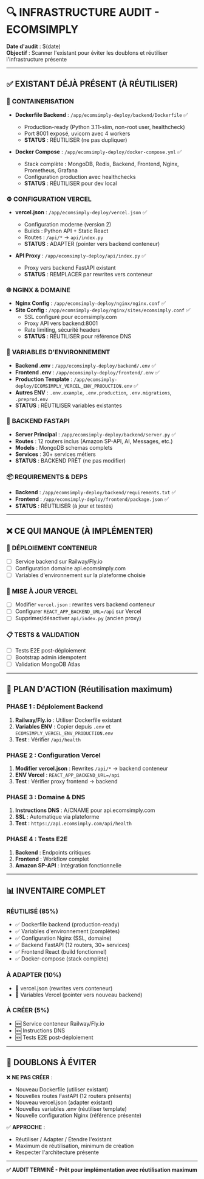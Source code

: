 # 🔍 INFRASTRUCTURE AUDIT - ECOMSIMPLY

**Date d'audit** : $(date)  
**Objectif** : Scanner l'existant pour éviter les doublons et réutiliser l'infrastructure présente

---

## ✅ **EXISTANT DÉJÀ PRÉSENT** (À RÉUTILISER)

### 🐳 **CONTAINERISATION**
- **Dockerfile Backend** : `/app/ecomsimply-deploy/backend/Dockerfile` ✅
  - Production-ready (Python 3.11-slim, non-root user, healthcheck)
  - Port 8001 exposé, uvicorn avec 4 workers
  - **STATUS** : RÉUTILISER (ne pas dupliquer)

- **Docker Compose** : `/app/ecomsimply-deploy/docker-compose.yml` ✅
  - Stack complète : MongoDB, Redis, Backend, Frontend, Nginx, Prometheus, Grafana
  - Configuration production avec healthchecks
  - **STATUS** : RÉUTILISER pour dev local

### ⚙️ **CONFIGURATION VERCEL**
- **vercel.json** : `/app/ecomsimply-deploy/vercel.json` ✅
  - Configuration moderne (version 2)
  - Builds : Python API + Static React
  - Routes : `/api/*` → `api/index.py`
  - **STATUS** : ADAPTER (pointer vers backend conteneur)

- **API Proxy** : `/app/ecomsimply-deploy/api/index.py` ✅
  - Proxy vers backend FastAPI existant
  - **STATUS** : REMPLACER par rewrites vers conteneur

### 🌐 **NGINX & DOMAINE**
- **Nginx Config** : `/app/ecomsimply-deploy/nginx/nginx.conf` ✅
- **Site Config** : `/app/ecomsimply-deploy/nginx/sites/ecomsimply.conf` ✅
  - SSL configuré pour ecomsimply.com
  - Proxy API vers backend:8001
  - Rate limiting, sécurité headers
  - **STATUS** : RÉUTILISER pour référence DNS

### 🔐 **VARIABLES D'ENVIRONNEMENT**
- **Backend .env** : `/app/ecomsimply-deploy/backend/.env` ✅
- **Frontend .env** : `/app/ecomsimply-deploy/frontend/.env` ✅
- **Production Template** : `/app/ecomsimply-deploy/ECOMSIMPLY_VERCEL_ENV_PRODUCTION.env` ✅
- **Autres ENV** : `.env.example`, `.env.production`, `.env.migrations`, `.preprod.env`
- **STATUS** : RÉUTILISER variables existantes

### 🚀 **BACKEND FASTAPI**
- **Server Principal** : `/app/ecomsimply-deploy/backend/server.py` ✅
- **Routes** : 12 routers inclus (Amazon SP-API, AI, Messages, etc.)
- **Models** : MongoDB schemas complets
- **Services** : 30+ services métiers
- **STATUS** : BACKEND PRÊT (ne pas modifier)

### 📦 **REQUIREMENTS & DEPS**
- **Backend** : `/app/ecomsimply-deploy/backend/requirements.txt` ✅
- **Frontend** : `/app/ecomsimply-deploy/frontend/package.json` ✅
- **STATUS** : RÉUTILISER (à jour et testés)

---

## ❌ **CE QUI MANQUE** (À IMPLÉMENTER)

### 🚢 **DÉPLOIEMENT CONTENEUR**
- [ ] Service backend sur Railway/Fly.io
- [ ] Configuration domaine api.ecomsimply.com
- [ ] Variables d'environnement sur la plateforme choisie

### 🔄 **MISE À JOUR VERCEL**
- [ ] Modifier `vercel.json` : rewrites vers backend conteneur
- [ ] Configurer `REACT_APP_BACKEND_URL=/api` sur Vercel
- [ ] Supprimer/désactiver `api/index.py` (ancien proxy)

### 📋 **TESTS & VALIDATION**
- [ ] Tests E2E post-déploiement
- [ ] Bootstrap admin idempotent
- [ ] Validation MongoDB Atlas

---

## 🎯 **PLAN D'ACTION** (Réutilisation maximum)

### **PHASE 1** : Déploiement Backend
1. **Railway/Fly.io** : Utiliser Dockerfile existant
2. **Variables ENV** : Copier depuis `.env` et `ECOMSIMPLY_VERCEL_ENV_PRODUCTION.env`
3. **Test** : Vérifier `/api/health`

### **PHASE 2** : Configuration Vercel
1. **Modifier vercel.json** : Rewrites `/api/*` → backend conteneur
2. **ENV Vercel** : `REACT_APP_BACKEND_URL=/api`
3. **Test** : Vérifier proxy frontend → backend

### **PHASE 3** : Domaine & DNS
1. **Instructions DNS** : A/CNAME pour api.ecomsimply.com
2. **SSL** : Automatique via plateforme
3. **Test** : `https://api.ecomsimply.com/api/health`

### **PHASE 4** : Tests E2E
1. **Backend** : Endpoints critiques
2. **Frontend** : Workflow complet
3. **Amazon SP-API** : Intégration fonctionnelle

---

## 📊 **INVENTAIRE COMPLET**

### **RÉUTILISÉ** (85%)
- ✅ Dockerfile backend (production-ready)
- ✅ Variables d'environnement (complètes) 
- ✅ Configuration Nginx (SSL, domaine)
- ✅ Backend FastAPI (12 routers, 30+ services)
- ✅ Frontend React (build fonctionnel)
- ✅ Docker-compose (stack complète)

### **À ADAPTER** (10%)
- 🔄 vercel.json (rewrites vers conteneur)
- 🔄 Variables Vercel (pointer vers nouveau backend)

### **À CRÉER** (5%)
- 🆕 Service conteneur Railway/Fly.io  
- 🆕 Instructions DNS
- 🆕 Tests E2E post-déploiement

---

## 🚫 **DOUBLONS À ÉVITER**

❌ **NE PAS CRÉER** :
- Nouveau Dockerfile (utiliser existant)
- Nouvelles routes FastAPI (12 routers présents)
- Nouveau vercel.json (adapter existant)
- Nouvelles variables .env (réutiliser template)
- Nouvelle configuration Nginx (référence présente)

✅ **APPROCHE** :
- Réutiliser / Adapter / Étendre l'existant
- Maximum de réutilisation, minimum de création
- Respecter l'architecture présente

---

**✅ AUDIT TERMINÉ - Prêt pour implémentation avec réutilisation maximum**